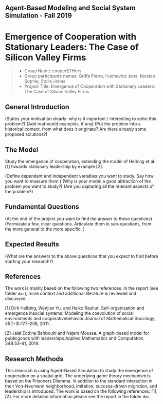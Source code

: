 ﻿##  Agent-Based Modeling and Social System Simulation - Fall 2019

#  Emergence of Cooperation with Stationary Leaders: The Case of Silicon Valley Firms

> * Group Name: cooperETHors
> * Group participants names: Griffa Pietro,  Hunhevicz Jens, Kerstan Sophie, Stolle Jonas
> * Project Title: Emergence of Cooperation with Stationary Leaders: The Case of Silicon Valley Firms

## General Introduction

(States your motivation clearly: why is it important / interesting to solve this problem?)
(Add real-world examples, if any)
(Put the problem into a historical context, from what does it originate? Are there already some proposed solutions?)

## The Model

Study the emergence of cooperation, extending the model of Helbing et al. [1] towards stationary leadership by example [2].

(Define dependent and independent variables you want to study. Say how you want to measure them.) (Why is your model a good abtraction of the problem you want to study?) (Are you capturing all the relevant aspects of the problem?)


## Fundamental Questions



(At the end of the project you want to find the answer to these questions)
(Formulate a few, clear questions. Articulate them in sub-questions, from the more general to the more specific. )


## Expected Results

(What are the answers to the above questions that you expect to find before starting your research?)


## References

The work is mainly based on the following two references. In the report (see folder `doc`), more context and additional literature is reviewed and discussed.

[1]  Dirk Helbing, Wenjian Yu, and Heiko Rauhut. Self-organization and emergence insocial systems:  Modeling the coevolution of social environments and cooperativebehavior.Journal of Mathematical Sociology, 35(1-3):177–208, 2011.

[2]  Jalal  Eddine  Bahbouhi  and  Najem  Moussa.   A  graph-based  model  for  publicgoods with leaderships.Applied Mathematics and Computation, 349:53–61, 2019.

## Research Methods

This reserach is using Agent-Based Simulation to study the emergence of cooperation on a spatial grid. The underlying game theory mechanism is based on the Prisoners Dilemma. In addition to the standard interaction in their Von-Neumann neighborhood, imitation, success-driven migration, and leadership is introduced. The work is based on the following references: [1], [2]. For more detailed information please see the report in the folder `doc`.
